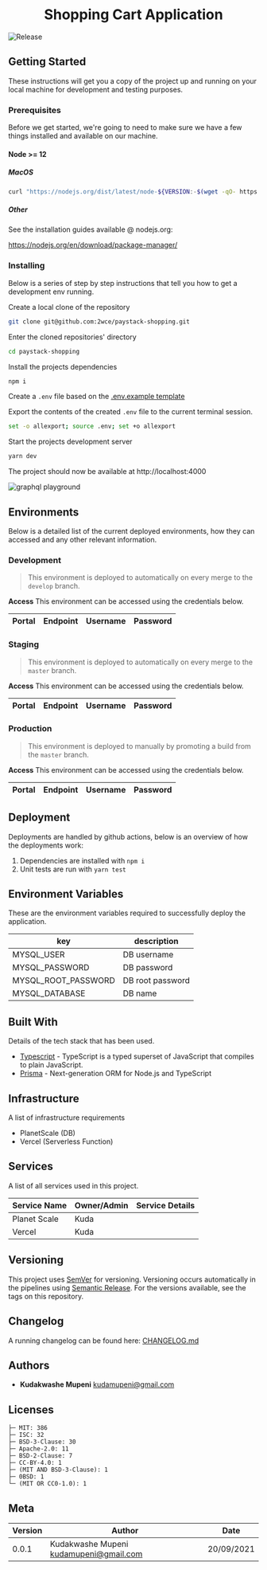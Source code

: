 <h1 align="center">
  Shopping Cart Application
</h1>

![Release](https://github.com/2wce/paystack-shopping/actions/workflows/release.yml/badge.svg)

## Getting Started

These instructions will get you a copy of the project up and running on your local machine for development and testing purposes.

### Prerequisites

Before we get started, we're going to need to make sure we have a few things installed and available on our machine.

#### Node >= 12

##### MacOS

```bash
curl "https://nodejs.org/dist/latest/node-${VERSION:-$(wget -qO- https://nodejs.org/dist/latest/ | sed -nE 's|.*>node-(.*)\.pkg</a>.*|\1|p')}.pkg" > "$HOME/Downloads/node-latest.pkg" && sudo installer -store -pkg "$HOME/Downloads/node-latest.pkg" -target "/"
```

##### Other

See the installation guides available @ nodejs.org:

https://nodejs.org/en/download/package-manager/

### Installing

Below is a series of step by step instructions that tell you how to get a development env running.

Create a local clone of the repository

```bash
git clone git@github.com:2wce/paystack-shopping.git
```

Enter the cloned repositories' directory

```bash
cd paystack-shopping
```

Install the projects dependencies

```bash
npm i
```

Create a `.env` file based on the [.env.example template](.env.example)

Export the contents of the created `.env` file to the current terminal session.

```bash
set -o allexport; source .env; set +o allexport
```

Start the projects development server

```bash
yarn dev
```

The project should now be available at http://localhost:4000

![graphql playground](https://i.imgur.com/Gy9arjH.png)

## Environments

Below is a detailed list of the current deployed environments, how they can accessed and any other relevant information.

### Development

> This environment is deployed to automatically on every merge to the `develop` branch.

**Access**
This environment can be accessed using the credentials below.

| Portal | Endpoint | Username | Password |
| ------ | -------- | -------- | -------- |

### Staging

> This environment is deployed to automatically on every merge to the `master` branch.

**Access**
This environment can be accessed using the credentials below.

| Portal | Endpoint | Username | Password |
| ------ | -------- | -------- | -------- |

### Production

> This environment is deployed to manually by promoting a build from the `master` branch.

**Access**
This environment can be accessed using the credentials below.

| Portal | Endpoint | Username | Password |
| ------ | -------- | -------- | -------- |

## Deployment

Deployments are handled by github actions, below is an overview of how the deployments work:

1. Dependencies are installed with `npm i`
2. Unit tests are run with `yarn test`

## Environment Variables

These are the environment variables required to successfully deploy the application.

| key                 | description      |
| ------------------- | ---------------- |
| MYSQL_USER          | DB username      |
| MYSQL_PASSWORD      | DB password      |
| MYSQL_ROOT_PASSWORD | DB root password |
| MYSQL_DATABASE      | DB name          |

## Built With

Details of the tech stack that has been used.

- [Typescript](https://typescript.com/) - TypeScript is a typed superset of JavaScript that compiles to plain JavaScript.
- [Prisma](https://www.prisma.io/) - Next-generation ORM
  for Node.js and TypeScript

## Infrastructure

A list of infrastructure requirements

- PlanetScale (DB)
- Vercel (Serverless Function)

## Services

A list of all services used in this project.

| Service Name | Owner/Admin | Service Details |
| ------------ | ----------- | --------------- |
| Planet Scale | Kuda        |                 |
| Vercel       | Kuda        |                 |

## Versioning

This project uses [SemVer](http://semver.org/) for versioning. Versioning occurs automatically in the pipelines using [Semantic Release](https://github.com/semantic-release/semantic-release). For the versions available, see the tags on this repository.

## Changelog

A running changelog can be found here: [CHANGELOG.md](CHANGELOG.md)

## Authors

- **Kudakwashe Mupeni** <kudamupeni@gmail.com>

## Licenses

```
├─ MIT: 386
├─ ISC: 32
├─ BSD-3-Clause: 30
├─ Apache-2.0: 11
├─ BSD-2-Clause: 7
├─ CC-BY-4.0: 1
├─ (MIT AND BSD-3-Clause): 1
├─ 0BSD: 1
└─ (MIT OR CC0-1.0): 1
```

## Meta

| Version | Author                                   | Date       |
| ------- | ---------------------------------------- | ---------- |
| 0.0.1   | Kudakwashe Mupeni <kudamupeni@gmail.com> | 20/09/2021 |
